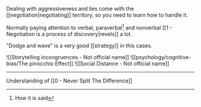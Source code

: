 Dealing with aggressiveness and lies come with the [[negotiation|negotiating]] territory, so you need to learn how to handle it.

Normally paying attention to verbal, paraverbal[^1] and nonverbal [[1 - Negotiation is a process of discovery|revels]] a lot.

"Dodge and wave" is a very good [[strategy]] in this cases.

![[Storytelling incongruences - Not official name]]
![[psychology/cognitive-bias/The pinocchio Effect]]
![[Social Distance - Not official name]]

---

Understanding of [[0 - Never Split The Difference]]

[^1]: How it is said
